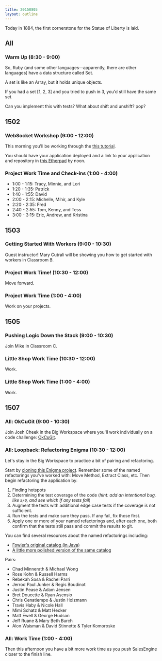 ```yaml
---
title: 20150805
layout: outline
---
```


Today in 1884, the first cornerstone for the Statue of Liberty is laid.

## All

### Warm Up (8:30 - 9:00)

So, Ruby (and some other languages—apparently, there are other languages) have a data structure called Set.

A set is like an Array, but it holds unique objects.

If you had a set [1, 2, 3] and you tried to push in 3, you'd still have the same set.

Can you implement this with tests? What about shift and unshift? pop?


## 1502

### WebSocket Workshop (9:00 - 12:00)

This morning you'll be working through the [this tutorial](https://github.com/turingschool/lesson_plans/blob/master/ruby_04-apis_and_scalability/websockets_workshop.markdown).

You should have your application deployed and a link to your application and repository in [this Etherpad](https://etherpad.mozilla.org/web-sockets-1502) by noon.

### Project Work Time and Check-ins (1:00 - 4:00)

* 1:00 - 1:15: Tracy, Minnie, and Lori
* 1:20 - 1:35: Patrick
* 1:40 - 1:55: David
* 2:00 - 2:15: Michelle, Mihir, and Kyle
* 2:20 - 2:35: Fred
* 2:40 - 2:55: Tom, Kenny, and Tess
* 3:00 - 3:15: Eric, Andrew, and Kristina

## 1503

### Getting Started With Workers (9:00 - 10:30)

Guest instructor! Mary Cutrali will be showing you how to get started with workers in Classroom B.

### Project Work Time! (10:30 - 12:00)

Move forward.

### Project Work Time (1:00 - 4:00)

Work on your projects.


## 1505

### Pushing Logic Down the Stack (9:00 - 10:30)

Join Mike in Classroom C.

### Little Shop Work Time (10:30 - 12:00)

Work.

### Little Shop Work Time (1:00 - 4:00)

Work.


## 1507

### All: OkCuGit (9:00 - 10:30)

Join Josh Cheek in the Big Workspace where you'll work individually on a
code challenge: [OkCuGit](https://github.com/turingschool/challenges/blob/master/ok_cugit.markdown).

### All: Loopback: Refactoring Enigma (10:30 - 12:00)

Let's stay in the Big Workspace to practice a bit of pairing and refactoring.

Start by [cloning this Enigma project](https://github.com/mikedao/enigma-refactor.git). Remember some of the named refactorings
you've worked with: Move Method, Extract Class, etc. Then begin refactoring the
application by:

1. Finding hotspots
2. Determining the test coverage of the code (*hint: add an intentional bug, like
  `5/0`, and see which if any tests fail*)
3. Augment the tests with additional edge case tests if the coverage is not
sufficient.
4. Run the tests and make sure they pass. If any fail, fix those first.
5. Apply one or more of your named refactorings and, after each one, both
confirm that the tests still pass and commit the results to git.

You can find several resources about the named refactorings including:

* [Fowler's original catalog (in Java)](http://refactoring.com/catalog/)
* [A little more polished version of the same catalog](https://refactoring.guru/catalog)

Pairs:

* Chad Minnerath & Michael Wong
* Rose Kohn & Russell Harms
* Rebekah Sosa & Rachel Parri
* Jerrod Paul Junker & Regis Boudinot
* Justin Pease & Adam Jensen
* Bret Doucette & Ryan Asensio
* Chris Cenatiempo & Justin Holzmann
* Travis Haby & Nicole Hall
* Mimi Schatz & Matt Hecker
* Matt Ewell & George Hudson
* Jeff Ruane & Mary Beth Burch
* Alon Waisman & David Stinnette & Tyler Komoroske


### All: Work Time (1:00 - 4:00)

Then this afternoon you have a bit more work time as you push SalesEngine closer
to the finish line.
